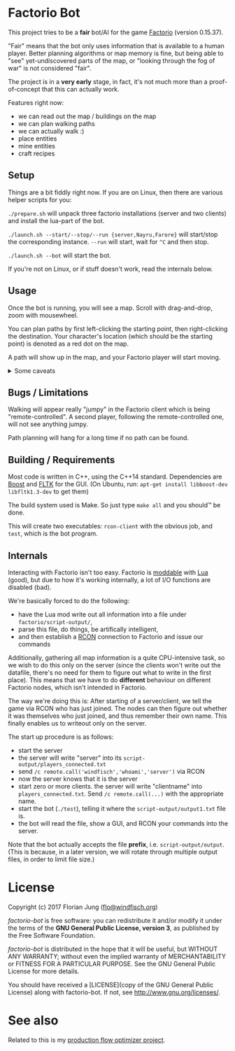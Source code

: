 Factorio Bot
============

This project tries to be a **fair** bot/AI for the game
[Factorio](https://www.factorio.com) (version 0.15.37).

"Fair" means that the bot only uses information that is available to a human
player. Better planning algorithms or map memory is fine, but being able to
"see" yet-undiscovered parts of the map, or "looking through the fog of war"
is not considered "fair".

The project is in a **very early** stage, in fact, it's not much more than a
proof-of-concept that this can actually work.

Features right now:

  * we can read out the map / buildings on the map
  * we can plan walking paths
  * we can actually walk :)
  * place entities
  * mine entities
  * craft recipes



Setup
------

Things are a bit fiddly right now. If you are on Linux, then there are various
helper scripts for you:

`./prepare.sh` will unpack three factorio installations (server and two
clients) and install the lua-part of the bot.

`./launch.sh --start/--stop/--run {server,Nayru,Farore}` will start/stop the
corresponding instance. `--run` will start, wait for `^C` and then stop.

`./launch.sh --bot` will start the bot.

If you're not on Linux, or if stuff doesn't work, read the internals below.


Usage
-----

Once the bot is running, you will see a map. Scroll with drag-and-drop, zoom
with mousewheel.

You can plan paths by first left-clicking the starting point, then
right-clicking the destination. Your character's location (which should
be the starting point) is denoted as a red dot on the map.

A path will show up in the map, and your Factorio player will start moving.

<details>
<summary>Some caveats</summary>
Note that only `game.players[1]` will move, i.e. the **first** player that has
ever joined the map since creation.

Note that drag-and-dropping the map will count as a start-selecting left
click. Also note that, when clicking a tile, you actually select its **top
left corner** as a destination/starting point.

Also note that the path shown is no longer the path the player actually walks.
This is because walking now creates a `WalkTo` goal, which internally plans
its own path, starting from the player's current position.
</details>



Bugs / Limitations
------------------

Walking will appear really "jumpy" in the Factorio client which is being
"remote-controlled". A second player, following the remote-controlled one,
will not see anything jumpy.

Path planning will hang for a long time if no path can be found.

Building / Requirements
-----------------------

Most code is written in C++, using the C++14 standard. Dependencies are 
[Boost](http://boost.org) and [FLTK](http://fltk.org) for the GUI. (On Ubuntu,
run: `apt-get install libboost-dev libfltk1.3-dev` to get them)

The build system used is Make. So just type `make all` and you should™ be
done.

This will create two executables: `rcon-client` with the obvious job, and
`test`, which is the bot program.



Internals
---------

Interacting with Factorio isn't too easy. Factorio is [moddable](http://lua-api.factorio.com)
with [Lua](https://www.lua.org) (good), but due to how it's working
internally, a lot of I/O functions are disabled (bad).

We're basically forced to do the following:

  * have the Lua mod write out all information into a file under
    `factorio/script-output/`,
  * parse this file, do things, be artifically intelligent,
  * and then establish a
    [RCON](https://developer.valvesoftware.com/wiki/Source_RCON_Protocol)
    connection to Factorio and issue our commands

Additionally, gathering all map information is a quite CPU-intensive task, so
we wish to do this only on the server (since the clients won't write out the
datafile, there's no need for them to figure out what to write in the first
place). This means that we have to do **different** behaviour on different
Factorio nodes, which isn't intended in Factorio.

The way we're doing this is: After starting of a server/client, we tell the
game via RCON who has just joined. The nodes can then figure out whether it
was themselves who just joined, and thus remember their own name.  This
finally enables us to writeout only on the server.

The start up procedure is as follows:

  * start the server
  * the server will write "server" into its `script-output/players_connected.txt`
  * send `/c remote.call('windfisch','whoami','server')` via RCON
  * now the server knows that it is the server
  * start zero or more clients. the server will write "clientname" into
    `players_connected.txt`. Send `/c remote.call(...)` with the appropriate
    name.
  * start the bot (`./test`), telling it where the `script-output/output1.txt`
    file is.
  * the bot will read the file, show a GUI, and RCON your commands into the
    server.

Note that the bot actually accepts the file **prefix**, i.e.
`script-output/output`. (This is because, in a later version, we will rotate
through multiple output files, in order to limit file size.)


License
=======

Copyright (c) 2017 Florian Jung (flo@windfisch.org)

*factorio-bot* is free software: you can redistribute it and/or
modify it under the terms of the **GNU General Public License,
version 3**, as published by the Free Software Foundation.

*factorio-bot* is distributed in the hope that it will be useful,
but WITHOUT ANY WARRANTY; without even the implied warranty of
MERCHANTABILITY or FITNESS FOR A PARTICULAR PURPOSE.  See the
GNU General Public License for more details.

You should have received a [LICENSE](copy of the GNU General Public License)
along with factorio-bot. If not, see <http://www.gnu.org/licenses/>.



See also
========

Related to this is my [production flow optimizer project](https://github.com/Windfisch/production-flow).
